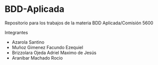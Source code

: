 # BDD-Aplicada
Repositorio para los trabajos de la materia BDD Aplicada/Comisión 5600

Integrantes
- Azarola Santino
- Muñoz Gimenez Facundo Ezequiel
- Brizzolara Ojeda Adriel Maximo de Jesús
- Aranibar Machado Rocio
